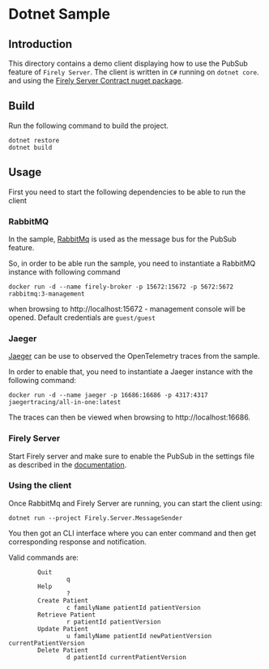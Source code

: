 # Dotnet Sample

## Introduction
This directory contains a demo client displaying how to use the PubSub feature of `Firely Server`.
The client is written in `C#` running on `dotnet core`. and using the [Firely Server Contract nuget package](https://www.nuget.org/packages/Firely.Server.Contracts).

## Build 
Run the following command to build the project.
```
dotnet restore
dotnet build
```
## Usage

First you need to start the following dependencies to be able to run the client

### RabbitMQ
In the sample, [RabbitMq](https://www.rabbitmq.com/) is used as the message bus for the PubSub feature.

So, in order to be able run the sample, you need to instantiate a RabbitMQ instance with following command
```
docker run -d --name firely-broker -p 15672:15672 -p 5672:5672 rabbitmq:3-management
```
when browsing to http://localhost:15672 - management console will be opened. Default credentials are `guest/guest`

### Jaeger
[Jaeger](https://www.jaegertracing.io/) can be use to observed the OpenTelemetry traces from the sample. 

In order to enable that, you need to instantiate a Jaeger instance with the following command:
```
docker run -d --name jaeger -p 16686:16686 -p 4317:4317 jaegertracing/all-in-one:latest
```
The traces can then be viewed when browsing to http://localhost:16686.


### Firely Server
Start Firely server and make sure to enable the PubSub in the settings file as described in the 
[documentation](https://docs.simplifier.net/projects/Firely-Server/en/latest/features_and_tools/pubsub.html).

### Using the client
Once RabbitMq and Firely Server are running, you can start the client using:
```
dotnet run --project Firely.Server.MessageSender
```
You then got an CLI interface where you can enter command and then get corresponding response
and notification.

Valid commands are:
```
        Quit
                q 
        Help
                ? 
        Create Patient
                c familyName patientId patientVersion
        Retrieve Patient
                r patientId patientVersion
        Update Patient
                u familyName patientId newPatientVersion currentPatientVersion
        Delete Patient
                d patientId currentPatientVersion
```
